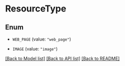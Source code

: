 # ResourceType

## Enum


* `WEB_PAGE` (value: `"web_page"`)

* `IMAGE` (value: `"image"`)


[[Back to Model list]](../README.md#documentation-for-models) [[Back to API list]](../README.md#documentation-for-api-endpoints) [[Back to README]](../README.md)


